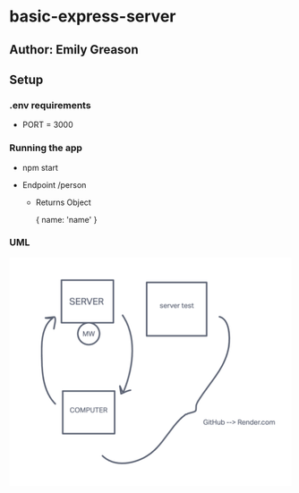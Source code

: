 # basic-express-server

## Author: Emily Greason

## Setup

### .env requirements

- PORT = 3000

### Running the app

- npm start

- Endpoint /person

  - Returns Object

    { name: 'name' }

### UML

![server whiteboard](./img/lab-01-drawing.png)
